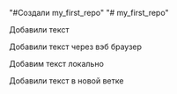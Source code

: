 "#Создали  my_first_repo" 
"# my_first_repo" 

Добавили текст

Добавили текст через вэб браузер


Добавим текст локально

Добавили текст в новой ветке